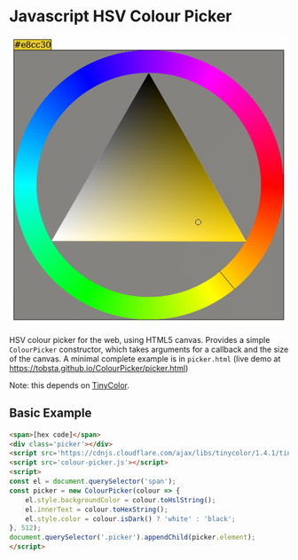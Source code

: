 # Javascript HSV Colour Picker

![screenshot of the colour picker](./screenshot.png)

HSV colour picker for the web, using HTML5 canvas. Provides a simple `ColourPicker` constructor, which takes arguments for a callback and the size of the canvas. A minimal complete example is in `picker.html` (live demo at https://tobsta.github.io/ColourPicker/picker.html)

Note: this depends on [TinyColor](https://github.com/bgrins/tinycolor).

## Basic Example

```html
<span>[hex code]</span>
<div class='picker'></div>
<script src='https://cdnjs.cloudflare.com/ajax/libs/tinycolor/1.4.1/tinycolor.min.js'></script>
<script src='colour-picker.js'></script>
<script>
const el = document.querySelector('span');
const picker = new ColourPicker(colour => {
	el.style.backgroundColor = colour.toHslString();
	el.innerText = colour.toHexString();
	el.style.color = colour.isDark() ? 'white' : 'black';
}, 512);
document.querySelector('.picker').appendChild(picker.element);
</script>
```

